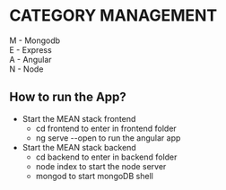 # CATEGORY MANAGEMENT
M - Mongodb <br/>
E - Express  <br/>
A - Angular  <br/>
N - Node  <br/>
## How to run the App?
+ Start the MEAN stack frontend
  - cd frontend to enter in frontend folder
  - ng serve --open to run the angular app
+ Start the MEAN stack backend
  - cd backend to enter in backend folder
  - node index to start the node server
  - mongod to start mongoDB shell
